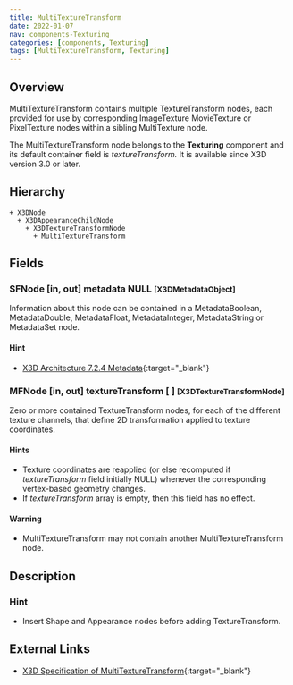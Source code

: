 ```yaml
---
title: MultiTextureTransform
date: 2022-01-07
nav: components-Texturing
categories: [components, Texturing]
tags: [MultiTextureTransform, Texturing]
---
```

<style>
.post h3 {
  word-spacing: 0.2em;
}
</style>

## Overview

MultiTextureTransform contains multiple TextureTransform nodes, each provided for use by corresponding ImageTexture MovieTexture or PixelTexture nodes within a sibling MultiTexture node.

The MultiTextureTransform node belongs to the **Texturing** component and its default container field is *textureTransform.* It is available since X3D version 3.0 or later.

## Hierarchy

```
+ X3DNode
  + X3DAppearanceChildNode
    + X3DTextureTransformNode
      + MultiTextureTransform
```

## Fields

### SFNode [in, out] **metadata** NULL <small>[X3DMetadataObject]</small>

Information about this node can be contained in a MetadataBoolean, MetadataDouble, MetadataFloat, MetadataInteger, MetadataString or MetadataSet node.

#### Hint

- [X3D Architecture 7.2.4 Metadata](https://www.web3d.org/specifications/X3Dv4Draft/ISO-IEC19775-1v4-CD1/Part01/components/core.html#Metadata){:target="_blank"}

### MFNode [in, out] **textureTransform** [ ] <small>[X3DTextureTransformNode]</small>

Zero or more contained TextureTransform nodes, for each of the different texture channels, that define 2D transformation applied to texture coordinates.

#### Hints

- Texture coordinates are reapplied (or else recomputed if *textureTransform* field initially NULL) whenever the corresponding vertex-based geometry changes.
- If *textureTransform* array is empty, then this field has no effect.

#### Warning

- MultiTextureTransform may not contain another MultiTextureTransform node.

## Description

### Hint

- Insert Shape and Appearance nodes before adding TextureTransform.

## External Links

- [X3D Specification of MultiTextureTransform](https://www.web3d.org/documents/specifications/19775-1/V4.0/Part01/components/texturing.html#MultiTextureTransform){:target="_blank"}
